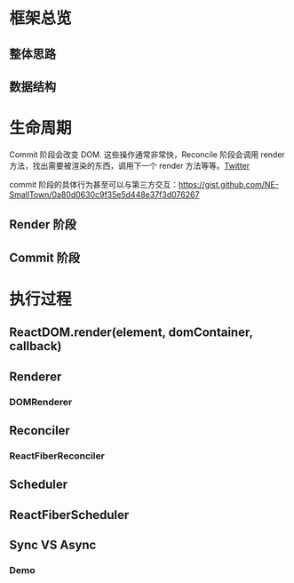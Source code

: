 # 框架总览

## 整体思路

## 数据结构

# 生命周期

Commit 阶段会改变 DOM. 这些操作通常非常快，Reconcile 阶段会调用 render 方法，找出需要被渲染的东西，调用下一个 render 方法等等。[Twitter](https://twitter.com/dan_abramov/status/970683705768513536 )

commit 阶段的具体行为甚至可以与第三方交互：https://gist.github.com/NE-SmallTown/0a80d0630c9f35e5d448e37f3d076267

## Render 阶段

## Commit 阶段

# 执行过程

## ReactDOM.render(element, domContainer, callback)

## Renderer

### DOMRenderer

## Reconciler

### ReactFiberReconciler

## Scheduler

## ReactFiberScheduler

## Sync VS Async

### Demo